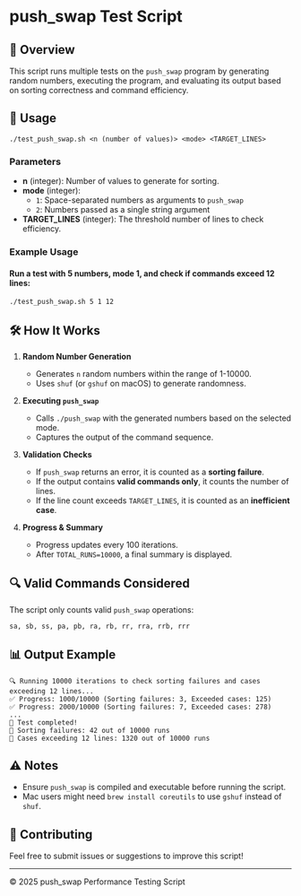 # push_swap Test Script

## 📌 Overview
This script runs multiple tests on the `push_swap` program by generating random numbers, executing the program, and evaluating its output based on sorting correctness and command efficiency.

## 🚀 Usage
```
./test_push_swap.sh <n (number of values)> <mode> <TARGET_LINES>
```

### Parameters
- **n** (integer): Number of values to generate for sorting.
- **mode** (integer):
  - `1`: Space-separated numbers as arguments to `push_swap`
  - `2`: Numbers passed as a single string argument
- **TARGET_LINES** (integer): The threshold number of lines to check efficiency.

### Example Usage
#### Run a test with 5 numbers, mode 1, and check if commands exceed 12 lines:
```
./test_push_swap.sh 5 1 12
```

## 🛠️ How It Works
1. **Random Number Generation**
   - Generates `n` random numbers within the range of 1-10000.
   - Uses `shuf` (or `gshuf` on macOS) to generate randomness.

2. **Executing `push_swap`**
   - Calls `./push_swap` with the generated numbers based on the selected mode.
   - Captures the output of the command sequence.

3. **Validation Checks**
   - If `push_swap` returns an error, it is counted as a **sorting failure**.
   - If the output contains **valid commands only**, it counts the number of lines.
   - If the line count exceeds `TARGET_LINES`, it is counted as an **inefficient case**.

4. **Progress & Summary**
   - Progress updates every 100 iterations.
   - After `TOTAL_RUNS=10000`, a final summary is displayed.

## 🔍 Valid Commands Considered
The script only counts valid `push_swap` operations:
```
sa, sb, ss, pa, pb, ra, rb, rr, rra, rrb, rrr
```

## 📊 Output Example
```
🔍 Running 10000 iterations to check sorting failures and cases exceeding 12 lines...
✅ Progress: 1000/10000 (Sorting failures: 3, Exceeded cases: 125)
✅ Progress: 2000/10000 (Sorting failures: 7, Exceeded cases: 278)
...
🎯 Test completed!
📌 Sorting failures: 42 out of 10000 runs
📌 Cases exceeding 12 lines: 1320 out of 10000 runs
```

## ⚠️ Notes
- Ensure `push_swap` is compiled and executable before running the script.
- Mac users might need `brew install coreutils` to use `gshuf` instead of `shuf`.

## 📢 Contributing
Feel free to submit issues or suggestions to improve this script!

---
© 2025 push_swap Performance Testing Script

